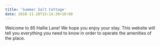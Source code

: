```yaml
---
title: 'Summer Salt Cottage'
date: 2018-11-28T15:14:39+10:00
---
```


Welcome to 85 Hallie Lane! We hope you enjoy your stay. This website will tell you everything you need to know in order to operate the amenities of the place.